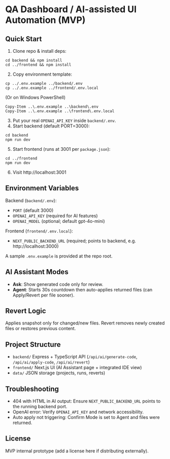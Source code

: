 # QA Dashboard / AI-assisted UI Automation (MVP)

## Quick Start

1. Clone repo & install deps:

```
cd backend && npm install
cd ../frontend && npm install
```

2. Copy environment template:

```
cp ../.env.example ../backend/.env
cp ../.env.example ../frontend/.env.local
```

(Or on Windows PowerShell)

```
Copy-Item ..\.env.example ..\backend\.env
Copy-Item ..\.env.example ..\frontend\.env.local
```

3. Put your real `OPENAI_API_KEY` inside `backend/.env`.
4. Start backend (default PORT=3000):

```
cd backend
npm run dev
```

5. Start frontend (runs at 3001 per `package.json`):

```
cd ../frontend
npm run dev
```

6. Visit http://localhost:3001

## Environment Variables

Backend (`backend/.env`):

- `PORT` (default 3000)
- `OPENAI_API_KEY` (required for AI features)
- `OPENAI_MODEL` (optional; default gpt-4o-mini)

Frontend (`frontend/.env.local`):

- `NEXT_PUBLIC_BACKEND_URL` (required; points to backend, e.g. http://localhost:3000)

A sample `.env.example` is provided at the repo root.

## AI Assistant Modes

- **Ask**: Show generated code only for review.
- **Agent**: Starts 30s countdown then auto-applies returned files (can Apply/Revert per file sooner).

## Revert Logic

Applies snapshot only for changed/new files. Revert removes newly created files or restores previous content.

## Project Structure

- `backend/` Express + TypeScript API (`/api/ai/generate-code`, `/api/ai/apply-code`, `/api/ai/revert`)
- `frontend/` Next.js UI (AI Assistant page + integrated IDE view)
- `data/` JSON storage (projects, runs, reverts)

## Troubleshooting

- 404 with HTML in AI output: Ensure `NEXT_PUBLIC_BACKEND_URL` points to the running backend port.
- OpenAI error: Verify `OPENAI_API_KEY` and network accessibility.
- Auto apply not triggering: Confirm Mode is set to Agent and files were returned.

## License

MVP internal prototype (add a license here if distributing externally).
